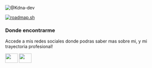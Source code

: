 <!--

- 👋 Hi, I’m @Kdna-dev
- 👀 I’m interested in ...
- 🌱 I’m currently learning ...
- 💞️ I’m looking to collaborate on ...
- 📫 How to reach me ...
- 😄 Pronouns: ...
- ⚡ Fun fact: ...
-->
![@Kdna-dev](https://github.com/user-attachments/assets/46fb8c33-426a-427b-a762-4c4d4f388ec2)

[![roadmap.sh](https://roadmap.sh/card/tall/659ad4a8ae22c125233a4d6f?variant=dark&roadmaps=spring-boot%2Cjava%2Csoftware-design-architecture%2Cangular)](https://roadmap.sh)

<h3 align="left">Donde encontrarme</h3>
<p align="left">Accede a mis redes sociales donde podras saber mas sobre mi, y mi trayectoria profesional!</p> 
<p align="left">
<a href="https://www.linkedin.com/in/kdna/" target="blank"><img align="center" style="color:#D92FB8" src="https://cdn.jsdelivr.net/npm/simple-icons@3.0.1/icons/linkedin.svg" alt="" height="30" width="40" /></a>
<a href="https://www.instagram.com/kdna.dev/" target="blank"><img align="center" style="color:#0A66C2" src="https://cdn.jsdelivr.net/npm/simple-icons@3.0.1/icons/instagram.svg" alt="" height="30" width="40" /></a>
</p>

<!---
Kdna-dev/Kdna-dev is a ✨ special ✨ repository because its `README.md` (this file) appears on your GitHub profile.
You can click the Preview link to take a look at your changes.
--->
